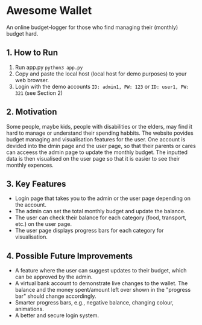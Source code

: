 # Awesome Wallet

An online budget-logger for those who find managing their (monthly) budget hard.

## 1. How to Run
1. Run app.py ```python3 app.py```
2. Copy and paste the local host (local host for demo purposes) to your web browser.
3. Login with the demo accounts ```ID: admin1, PW: 123``` or ```ID: user1, PW: 321``` (see Section 2)

## 2. Motivation
Some people, maybe kids, people with disabilities or the elders, may find it hard to manage or understand their spending habbits. The website povides budget managing and visualisation features for the user. One account is devided into the dmin page and the user page, so that their parents or cares can acceess the admin page to update the monthly budget. The inputted data is then visualised on the user page so that it is easier to see their monthly expences.

## 3. Key Features
- Login page that takes you to the admin or the user page depending on the account.
- The admin can set the total monthly budget and update the balance.
- The user can check their balance for each category (food, transport, etc.) on the user page.
- The user page displays progress bars for each category for visualisation.

## 4. Possible Future Improvements
- A feature where the user can suggest updates to their budget, which can be approved by the admin.
- A virtual bank account to demonstrate live changes to the wallet. The balance and the money spent/amount left over shown in the "progress bar" should change accordingly.
- Smarter progress bars, e.g., negative balance, changing colour, animations.
- A better and secure login system.
